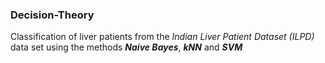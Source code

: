 ### Decision-Theory

Classification of liver patients from the  *Indian Liver Patient Dataset (ILPD)* data set 
using the methods ***Naive Bayes***, ***kNN*** and ***SVM***
